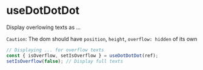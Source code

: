 # useDotDotDot

Display overlowing texts as ...

`Caution`: The dom should have `position`, `height`, `overflow: hidden` of its own

```ts
// Displaying ... for overflow texts
const { isOverflow, setIsOverflow } = useDotDotDot(ref);
setIsOverflow(false); // Display full texts
```
